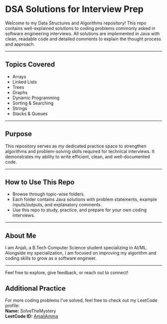 # DSA Solutions for Interview Prep

Welcome to my Data Structures and Algorithms repository! This repo contains well-explained solutions to coding problems commonly asked in software engineering interviews. All solutions are implemented in Java with clean, readable code and detailed comments to explain the thought process and approach.

---

## Topics Covered

- Arrays  
- Linked Lists  
- Trees  
- Graphs  
- Dynamic Programming  
- Sorting & Searching  
- Strings  
- Stacks & Queues  

---

## Purpose

This repository serves as my dedicated practice space to strengthen algorithms and problem-solving skills required for technical interviews. It demonstrates my ability to write efficient, clean, and well-documented code.

---

## How to Use This Repo

- Browse through topic-wise folders.  
- Each folder contains Java solutions with problem statements, example inputs/outputs, and explanatory comments.  
- Use this repo to study, practice, and prepare for your own coding interviews.

---

## About Me

I am Anjali, a B.Tech Computer Science student specializing in AI/ML. Alongside my specialization, I am focused on improving my algorithm and coding skills to grow as a software engineer.

---

Feel free to explore, give feedback, or reach out to connect!

## Additional Practice

For more coding problems I’ve solved, feel free to check out my LeetCode profile:  
**Name:** SolveTheMystery  
**LeetCode ID:** [AnjaliAmma](https://leetcode.com/AnjaliAmma)

